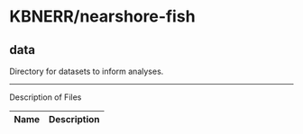 # KBNERR/nearshore-fish
## data
Directory for datasets to inform analyses.

***
Description of Files

Name                                    | Description
----------------------------------------|--------------------------------

